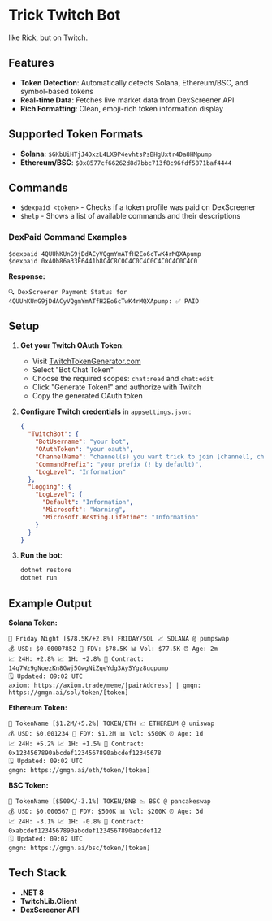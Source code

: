 # Trick Twitch Bot

like Rick, but on Twitch.

## Features

- **Token Detection**: Automatically detects Solana, Ethereum/BSC, and symbol-based tokens
- **Real-time Data**: Fetches live market data from DexScreener API
- **Rich Formatting**: Clean, emoji-rich token information display

## Supported Token Formats

- **Solana**: `$GKbUiHTjJ4DxzL4LX9P4evhtsPsBHgUxtr4Da8HMpump`
- **Ethereum/BSC**: `$0x8577cf66262d8d7bbc713f8c96fdf5871baf4444`

## Commands
- `$dexpaid <token>` - Checks if a token profile was paid on DexScreener
- `$help` - Shows a list of available commands and their descriptions

### DexPaid Command Examples

```
$dexpaid 4QUUhKUnG9jDdACyVQgmYmATfH2Eo6cTwK4rMQXApump
$dexpaid 0xA0b86a33E6441b8C4C8C0C4C0C4C0C4C0C4C0C4C0
```

**Response:**
```
🔍 DexScreener Payment Status for 4QUUhKUnG9jDdACyVQgmYmATfH2Eo6cTwK4rMQXApump: ✅ PAID
```

## Setup

1. **Get your Twitch OAuth Token**:
   - Visit [TwitchTokenGenerator.com](https://twitchtokengenerator.com/)
   - Select "Bot Chat Token" 
   - Choose the required scopes: `chat:read` and `chat:edit`
   - Click "Generate Token!" and authorize with Twitch
   - Copy the generated OAuth token

2. **Configure Twitch credentials** in `appsettings.json`:
   ```json
   {
     "TwitchBot": {
       "BotUsername": "your bot",
       "OAuthToken": "your oauth",
       "ChannelName": "channel(s) you want trick to join [channel1, channel2]",
       "CommandPrefix": "your prefix (! by default)",
       "LogLevel": "Information"
     },
     "Logging": {
       "LogLevel": {
         "Default": "Information",
         "Microsoft": "Warning",
         "Microsoft.Hosting.Lifetime": "Information"
       }
     }
   }
   ```

3. **Run the bot**:
   ```bash
   dotnet restore
   dotnet run
   ```

## Example Output

**Solana Token:**
```
🚀 Friday Night [$78.5K/+2.8%] FRIDAY/SOL 📈 SOLANA @ pumpswap 
💰 USD: $0.00007852 💎 FDV: $78.5K 📊 Vol: $77.5K ⏰ Age: 2m 
📈 24H: +2.8% 📈 1H: +2.8% 🔗 Contract: 14q7Wz9gNoezKn8Gwj5GwgNiZqeYdg3AySYgz8uqpump 
🗓️ Updated: 09:02 UTC 
axiom: https://axiom.trade/meme/[pairAddress] | gmgn: https://gmgn.ai/sol/token/[token]
```

**Ethereum Token:**
```
🚀 TokenName [$1.2M/+5.2%] TOKEN/ETH 📈 ETHEREUM @ uniswap 
💰 USD: $0.001234 💎 FDV: $1.2M 📊 Vol: $500K ⏰ Age: 1d 
📈 24H: +5.2% 📈 1H: +1.5% 🔗 Contract: 0x1234567890abcdef1234567890abcdef12345678 
🗓️ Updated: 09:02 UTC 
gmgn: https://gmgn.ai/eth/token/[token]
```

**BSC Token:**
```
🚀 TokenName [$500K/-3.1%] TOKEN/BNB 📉 BSC @ pancakeswap 
💰 USD: $0.000567 💎 FDV: $500K 📊 Vol: $200K ⏰ Age: 3d 
📈 24H: -3.1% 📈 1H: -0.8% 🔗 Contract: 0xabcdef1234567890abcdef1234567890abcdef12 
🗓️ Updated: 09:02 UTC 
gmgn: https://gmgn.ai/bsc/token/[token]
```

## Tech Stack

- **.NET 8**
- **TwitchLib.Client**
- **DexScreener API**




